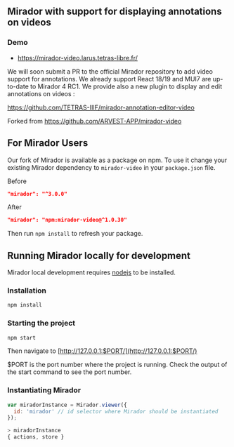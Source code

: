 ## Mirador with support for displaying annotations on videos

### Demo
- https://mirador-video.larus.tetras-libre.fr/

We will soon submit a PR to the official Mirador repository to add video support for annotations.
We already support React 18/19 and MUI7 are up-to-date to Mirador 4 RC1. We provide also a new plugin to display and edit annotations on videos : 

https://github.com/TETRAS-IIIF/mirador-annotation-editor-video

Forked from https://github.com/ARVEST-APP/mirador-video

## For Mirador Users

Our fork of Mirador is available as a package on npm.
To use it change your existing Mirador dependency to `mirador-video` in your `package.json` file.

Before
```json
"mirador": "^3.0.0"
```

After
```json
"mirador": "npm:mirador-video@^1.0.30"
```

Then run `npm install` to refresh your package.


## Running Mirador locally for development

Mirador local development requires [nodejs](https://nodejs.org/en/download/) to be installed.

### Installation

```sh
npm install
```

### Starting the project

```sh
npm start
```

Then navigate to [http://127.0.0.1:$PORT/](http://127.0.0.1:$PORT/)

$PORT is the port number where the project is running. Check the output of the start command to see the port number.

### Instantiating Mirador

```javascript
var miradorInstance = Mirador.viewer({
  id: 'mirador' // id selector where Mirador should be instantiated
});

> miradorInstance
{ actions, store }
```
